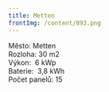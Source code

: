 ```yaml
---
title: Metten
frontImg: /content/893.png
---
```

<!--StartFragment-->

Město: Metten\
Rozloha: 30 m2\
Výkon:  6 kWp\
Baterie:  3,8 kWh\
Počet panelů: 15

<!--EndFragment-->